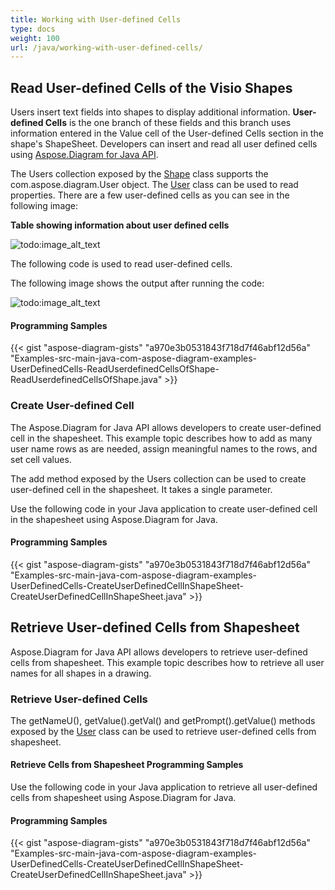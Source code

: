 ```yaml
---
title: Working with User-defined Cells
type: docs
weight: 100
url: /java/working-with-user-defined-cells/
---
```


## **Read User-defined Cells of the Visio Shapes**
Users insert text fields into shapes to display additional information. **User-defined Cells** is the one branch of these fields and this branch uses information entered in the Value cell of the User-defined Cells section in the shape's ShapeSheet. Developers can insert and read all user defined cells using [Aspose.Diagram for Java API](https://products.aspose.com/diagram/java).

The Users collection exposed by the [Shape](https://apireference.aspose.com/diagram/java/com.aspose.diagram/Shape) class supports the com.aspose.diagram.User object. The [User](http://www.aspose.com/api/java/diagram/com.aspose.diagram/classes/User) class can be used to read properties. There are a few user-defined cells as you can see in the following image:

**Table showing information about user defined cells** 

![todo:image_alt_text](working-with-user-defined-cells_1.png)

The following code is used to read user-defined cells.

The following image shows the output after running the code: 

![todo:image_alt_text](working-with-user-defined-cells_2.png)
#### **Programming Samples**
{{< gist "aspose-diagram-gists" "a970e3b0531843f718d7f46abf12d56a" "Examples-src-main-java-com-aspose-diagram-examples-UserDefinedCells-ReadUserdefinedCellsOfShape-ReadUserdefinedCellsOfShape.java" >}}
### **Create User-defined Cell**
The Aspose.Diagram for Java API allows developers to create user-defined cell in the shapesheet. This example topic describes how to add as many user name rows as are needed, assign meaningful names to the rows, and set cell values.

The add method exposed by the Users collection can be used to create user-defined cell in the shapesheet. It takes a single parameter.

Use the following code in your Java application to create user-defined cell in the shapesheet using Aspose.Diagram for Java.
#### **Programming Samples**
{{< gist "aspose-diagram-gists" "a970e3b0531843f718d7f46abf12d56a" "Examples-src-main-java-com-aspose-diagram-examples-UserDefinedCells-CreateUserDefinedCellInShapeSheet-CreateUserDefinedCellInShapeSheet.java" >}}
## **Retrieve User-defined Cells from Shapesheet**
Aspose.Diagram for Java API allows developers to retrieve user-defined cells from shapesheet. This example topic describes how to retrieve all user names for all shapes in a drawing.
### **Retrieve User-defined Cells**
The getNameU(), getValue().getVal() and getPrompt().getValue() methods exposed by the [User](https://apireference.aspose.com/diagram/java/com.aspose.diagram/User) class can be used to retrieve user-defined cells from shapesheet.
#### **Retrieve Cells from Shapesheet Programming Samples**
Use the following code in your Java application to retrieve all user-defined cells from shapesheet using Aspose.Diagram for Java.
#### **Programming Samples**
{{< gist "aspose-diagram-gists" "a970e3b0531843f718d7f46abf12d56a" "Examples-src-main-java-com-aspose-diagram-examples-UserDefinedCells-CreateUserDefinedCellInShapeSheet-CreateUserDefinedCellInShapeSheet.java" >}}
